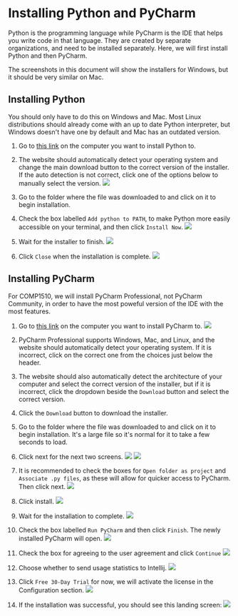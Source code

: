 # Installing Python and PyCharm

Python is the programming language while PyCharm is the IDE that helps you write code in that language. They are created by separate organizations, and need to be installed separately. Here, we will first install Python and then PyCharm.

The screenshots in this document will show the installers for Windows, but it should be very similar on Mac.

## Installing Python

You should only have to do this on Windows and Mac. Most Linux distributions should already come with an up to date Python interpreter, but Windows doesn't have one by default and Mac has an outdated version.

1. Go to [this link](https://www.python.org/downloads/) on the computer you want to install Python to.

2. The website should automatically detect your operating system and change the main download button to the correct version of the installer. If the auto detection is not correct, click one of the options below to manually select the version.
![](img/installation/python-download.png)

3. Go to the folder where the file was downloaded to and click on it to begin installation.

4. Check the box labelled `Add python to PATH`, to make Python more easily accessible on your terminal, and then click `Install Now`.
![](img/installation/python-installer1.png)

5. Wait for the installer to finish.
![](img/installation/python-installer2.png)

6. Click `Close` when the installation is complete.
![](img/installation/python-installer3.png)

## Installing PyCharm

For COMP1510, we will install PyCharm Professional, not PyCharm Community, in order to have the most poweful version of the IDE with the most features. 

1. Go to [this link](https://www.jetbrains.com/pycharm/download/) on the computer you want to install PyCharm to.
![](img/installation/pycharm-download.png)

2. PyCharm Professional supports Windows, Mac, and Linux, and the website should automatically detect your operating system. If it is incorrect, click on the correct one from the choices just below the header.

3. The website should also automatically detect the architecture of your computer and select the correct version of the installer, but if it is incorrect, click the dropdown beside the `Download` button and select the correct version.

4. Click the `Download` button to download the installer.

5. Go to the folder where the file was downloaded to and click on it to begin installation. It's a large file so it's normal for it to take a few seconds to load.

6. Click next for the next two screens.
![](img/installation/pycharm-installer1.png)
![](img/installation/pycharm-installer2.png)

7. It is recommended to check the boxes for `Open folder as project` and `Associate .py files`, as these will allow for quicker access to PyCharm. Then click next.
![](img/installation/pycharm-installer3.png)


8. Click install.
![](img/installation/pycharm-installer4.png)

9. Wait for the installation to complete.
![](img/installation/pycharm-installer5.png)

10. Check the box labelled `Run PyCharm` and then click `Finish`. The newly installed PyCharm will open.
![](img/installation/pycharm-installer6.png)

11. Check the box for agreeing to the user agreement and click `Continue`
![](img/installation/init1.png)

12. Choose whether to send usage statistics to Intellij.
![](img/installation/init2.png)

13. Click `Free 30-Day Trial` for now, we will activate the license in the Configuration section.
![](img/installation/init3.png)

14. If the installation was successful, you should see this landing screen:
![](img/installation/init4.png)
